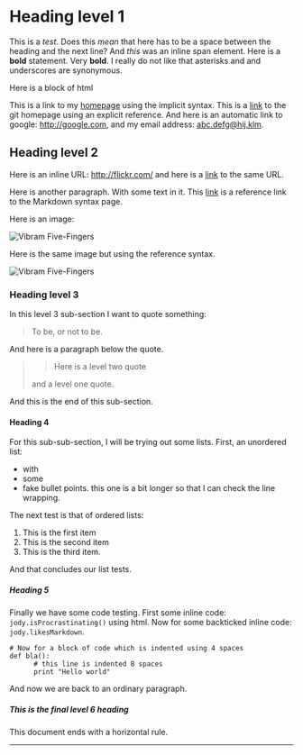 # Heading level 1

This is a *test*. Does this _mean_ that here has to be a space between the heading and the next line? And <span>*this*</span> was an inline span element. Here is a **bold** statement. Very __bold__. I really do not like that asterisks and and underscores are synonymous.

<div class="blabla">
	Here is a block of html
</div>

This is a link to my [homepage][] using the implicit syntax. This is a [link][git] to the git homepage using an explicit reference. And here is an automatic link to google: <http://google.com>, and my email address: <abc.defg@hij.klm>.

## Heading level 2

Here is an inline URL: http://flickr.com/ and here is a [link](http://flickr.com) to the same URL.

Here is another paragraph. With some text in it. This [link][1] is a reference link to the Markdown syntax page.

Here is an image:

![Vibram Five-Fingers](http://farm4.staticflickr.com/3188/5845312889_eb4298625a.jpg "My Vibram Five-Fingers")

Here is the same image but using the reference syntax.

![Vibram Five-Fingers][vibrams]

### Heading level 3

In this level 3 sub-section I want to quote something:

> To be, or not to be.

And here is a paragraph below the quote.

>> Here is a level two quote
>
> and a level one quote.

And this is the end of this sub-section.

#### Heading 4

For this sub-sub-section, I will be trying out some lists. First, an unordered list:

* with
* some
* fake bullet points. this one is a bit longer so that I can check the line wrapping.

The next test is that of ordered lists:

1. This is the first item
2. This is the second item
3. This is the third item.

And that concludes our list tests.

##### Heading 5

Finally we have some code testing. First some inline code: <code>jody.isProcrastinating()</code> using html. Now for some backticked inline code: `jody.likesMarkdown`.

    # Now for a block of code which is indented using 4 spaces
    def bla():
    	  # this line is indented 8 spaces
    	  print "Hello world"

And now we are back to an ordinary paragraph.

##### This is the final level 6 heading

This document ends with a horizontal rule.

* * *

[1]: http://daringfireball.net/projects/markdown/syntax "Markdown Syntax Guide"
[homepage]: <http://fnurl.se> 'fnurl.se'
[git]: http://git-scm.com/ (git homepage)
[vibrams]: http://farm4.staticflickr.com/3188/5845312889_eb4298625a.jpg "My vibrams"